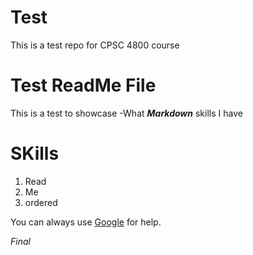 # Test
This is a test repo for CPSC 4800 course

# Test ReadMe File
This is a test to showcase 
-What ***Markdown*** skills I have

# SKills
1. Read
2. Me
3. ordered

You can always use [Google](http:/www.google.com) for help.



*Final*
